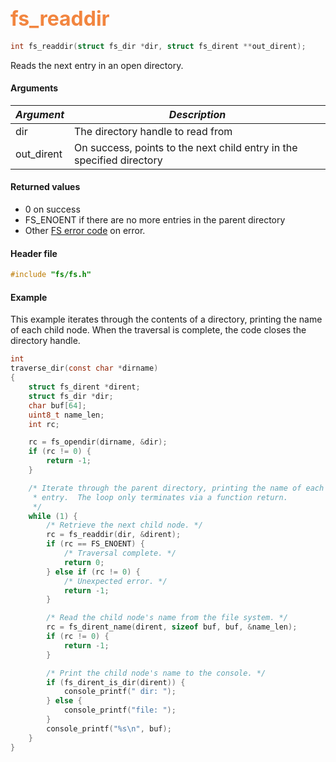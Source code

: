 ## <font color="#F2853F" style="font-size:24pt">fs_readdir</font>

```c
int fs_readdir(struct fs_dir *dir, struct fs_dirent **out_dirent);
```

Reads the next entry in an open directory. 

#### Arguments

| *Argument* | *Description* |
|-----------|-------------|
| dir |  The directory handle to read from |
| out\_dirent  | On success, points to the next child entry in the specified directory |


#### Returned values

* 0 on success
* FS\_ENOENT if there are no more entries in the parent directory
* Other [FS error code](fs_return_codes.md) on error.

#### Header file

```c
#include "fs/fs.h"
```

#### Example

This example iterates through the contents of a directory, printing the name of each child node.  When the traversal is complete, the code closes the directory handle.

```c
int
traverse_dir(const char *dirname)
{
    struct fs_dirent *dirent;
    struct fs_dir *dir;
    char buf[64];
    uint8_t name_len;
    int rc;

    rc = fs_opendir(dirname, &dir);
    if (rc != 0) {
        return -1;
    }

    /* Iterate through the parent directory, printing the name of each child
     * entry.  The loop only terminates via a function return.
     */
    while (1) {
        /* Retrieve the next child node. */
        rc = fs_readdir(dir, &dirent); 
        if (rc == FS_ENOENT) {
            /* Traversal complete. */
            return 0;
        } else if (rc != 0) {
            /* Unexpected error. */
            return -1;
        }

        /* Read the child node's name from the file system. */
        rc = fs_dirent_name(dirent, sizeof buf, buf, &name_len);
        if (rc != 0) {
            return -1;
        }

        /* Print the child node's name to the console. */
        if (fs_dirent_is_dir(dirent)) {
            console_printf(" dir: ");
        } else {
            console_printf("file: ");
        }
        console_printf("%s\n", buf);
    }
}
```

